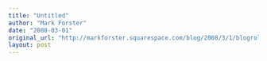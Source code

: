 ```yaml
---
title: "Untitled"
author: "Mark Forster"
date: "2008-03-01"
original_url: "http://markforster.squarespace.com/blog/2008/3/1/blogroll.html"
layout: post
---
```


